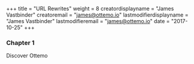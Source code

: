 +++
title = "URL Rewrites"
weight = 8
creatordisplayname = "James  Vastbinder"
creatoremail = "james@ottemo.io"
lastmodifierdisplayname = "James Vastbinder"
lastmodifieremail = "james@ottemo.io"
date =  "2017-10-25"
+++

### Chapter 1

Discover Ottemo
